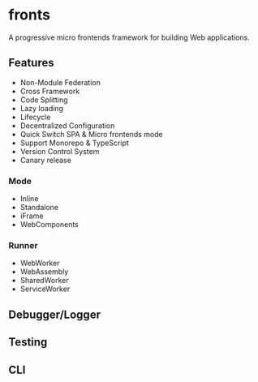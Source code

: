 # fronts

A progressive micro frontends framework for building Web applications.

## Features

- Non-Module Federation
- Cross Framework
- Code Splitting
- Lazy loading
- Lifecycle
- Decentralized Configuration
- Quick Switch SPA & Micro frontends mode
- Support Monorepo  & TypeScript
- Version Control System
- Canary release

### Mode

- Inline
- Standalone
- iFrame
- WebComponents

### Runner

- WebWorker
- WebAssembly
- SharedWorker
- ServiceWorker

## Debugger/Logger

## Testing

## CLI
